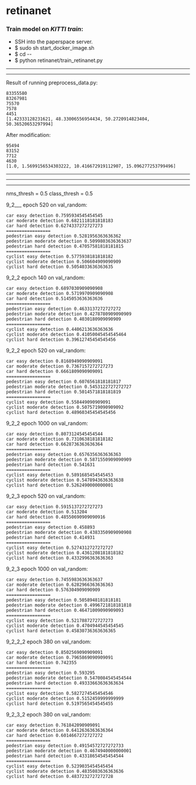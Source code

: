 # retinanet

### Train model on *KITTI train*:

- SSH into the paperspace server.
- $ sudo sh start_docker_image.sh
- $ cd --
- $ python retinanet/train_retinanet.py


****
****

Result of running preprocess_data.py:
```
83355580
83267981
75570
7578
4451
[1.42333128231621, 48.33006556954434, 50.2720914823404, 50.36520653297994]
```

After modification:
```
95494
83152
7712
4630
[1.0, 1.5699156534303222, 10.416672919112907, 15.096277253799496]
```
****
****
****

nms_thresh = 0.5
class_thresh = 0.5

9_2___ epoch 520 on val_random:
```
car easy detection 0.7595934545454545
car moderate detection 0.6821118181818183
car hard detection 0.6274337272727273
=================
pedestrian easy detection 0.5281956363636362
pedestrian moderate detection 0.5099803636363637
pedestrian hard detection 0.47057581818181815
=================
cyclist easy detection 0.5775938181818182
cyclist moderate detection 0.506604909090909
cyclist hard detection 0.5054033636363635
```

9_2_2 epoch 140 on val_random:
```
car easy detection 0.6897030909090908
car moderate detection 0.5719970909090908
car hard detection 0.5145053636363636
=================
pedestrian easy detection 0.4633137272727272
pedestrian moderate detection 0.4278780909090909
pedestrian hard detection 0.4030180909090909
=================
cyclist easy detection 0.4406213636363636
cyclist moderate detection 0.41050045454545464
cyclist hard detection 0.39612745454545456
```

9_2_2 epoch 520 on val_random:
```
car easy detection 0.8168949090909091
car moderate detection 0.7367157272727273
car hard detection 0.6661809090909091
=================
pedestrian easy detection 0.6076561818181817
pedestrian moderate detection 0.5453122727272727
pedestrian hard detection 0.5014571818181819
=================
cyclist easy detection 0.558449090909091
cyclist moderate detection 0.5075719090909092
cyclist hard detection 0.48960345454545456
```

9_2_2 epoch 1000 on val_random:
```
car easy detection 0.8073124545454544
car moderate detection 0.7310638181818182
car hard detection 0.6628736363636364
=================
pedestrian easy detection 0.6576356363636363
pedestrian moderate detection 0.5871550909090909
pedestrian hard detection 0.541631
=================
cyclist easy detection 0.5891685454545453
cyclist moderate detection 0.5478943636363638
cyclist hard detection 0.5262490000000001
```

9_2_3 epoch 520 on val_random:
```
car easy detection 0.5915137272727273
car moderate detection 0.513204
car hard detection 0.48550690909090916
=================
pedestrian easy detection 0.458893
pedestrian moderate detection 0.4383350909090908
pedestrian hard detection 0.414931
=================
cyclist easy detection 0.5274312727272727
cyclist moderate detection 0.4361208181818182
cyclist hard detection 0.4332996363636363
```

9_2_3 epoch 1000 on val_random:
```
car easy detection 0.7455983636363637
car moderate detection 0.6282966363636363
car hard detection 0.576304909090909
=================
pedestrian easy detection 0.5058948181818181
pedestrian moderate detection 0.4996721818181818
pedestrian hard detection 0.46471009090909093
=================
cyclist easy detection 0.5217887272727273
cyclist moderate detection 0.4704944545454545
cyclist hard detection 0.45830736363636365
```

9_2_2_2 epoch 380 on val_random:
```
car easy detection 0.8502569090909091
car moderate detection 0.7965869090909091
car hard detection 0.742355
=================
pedestrian easy detection 0.593295
pedestrian moderate detection 0.5470084545454544
pedestrian hard detection 0.49333663636363634
=================
cyclist easy detection 0.5827274545454546
cyclist moderate detection 0.5152459999999999
cyclist hard detection 0.5197565454545455
```

9_2_3_2 epoch 380 on val_random:
```
car easy detection 0.761842090909091
car moderate detection 0.6412636363636364
car hard detection 0.6014667272727272
=================
pedestrian easy detection 0.49154572727272733
pedestrian moderate detection 0.4674940000000001
pedestrian hard detection 0.43318654545454544
=================
cyclist easy detection 0.5239035454545454
cyclist moderate detection 0.4835083636363636
cyclist hard detection 0.4837232727272728
```
